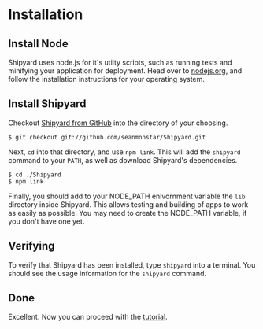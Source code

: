 Installation
============

Install Node
-----------

Shipyard uses node.js for it's utilty scripts, such as running tests and
minifying your application for deployment. Head over to [nodejs.org][1], and
follow the installation instructions for your operating system.

Install Shipyard
--------------

Checkout [Shipyard from GitHub][2] into the directory of your choosing.

	$ git checkout git://github.com/seanmonstar/Shipyard.git

Next, `cd` into that directory, and use `npm link`. This will add the
`shipyard` command to your `PATH`, as well as download Shipyard's
dependencies.

	$ cd ./Shipyard
	$ npm link

Finally, you should add to your NODE_PATH enivornment variable the `lib`
directory inside Shipyard. This allows testing and building of apps to
work as easily as possible. You may need to create the NODE_PATH
variable, if you don't have one yet.

Verifying
---------

To verify that Shipyard has been installed, type `shipyard` into a
terminal. You should see the usage information for the `shipyard`
command.

Done
----

Excellent. Now you can proceed with the [tutorial][3].

[1]: http://nodejs.org/#download
[2]: https://github.com/seanmonstar/Shipyard
[3]: ./tutorial.md
